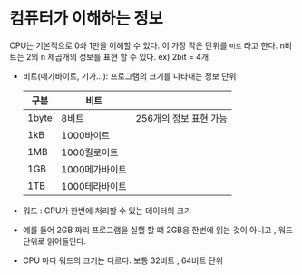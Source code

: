 # 컴퓨터가 이해하는 정보

CPU는 기본적으로 0솨 1만을 이해할 수 있다. 이 가장 작은 단위를 `비트` 라고 한다.
n비트는 2의 n 제곱개의 정보를 표현 할 수 있다. ex) 2bit =  4개

- 비트(메가바이트, 기가...): 프로그램의 크기를 나타내는 정보 단위

  | 구분    | 비트        |                 |
  |-------|-----------|-------------------|
  | 1byte | 8비트       | 256개의 정보 표현 가능|
  | 1kB   | 1000바이트   |                |
  | 1MB   | 1000킬로이트  |                |
  | 1GB   | 1000메가바이트 |                |
  | 1TB   | 1000테라바이트 |                |
-  워드 : CPU가 한번에 처리할 수 있는 데이터의 크기 
- 예를 들어 2GB 짜리 프로그램을 실핼 할 떄 2GB응 한번에 읽는 것이 아니고 , 워드 단위로 읽어들인다. 
- CPU 마다 워드의 크기는 다르다. 보통 32비트 , 64비트 단위

